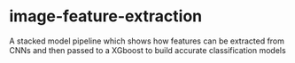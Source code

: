 # image-feature-extraction
A stacked model pipeline which shows how features can be extracted from CNNs and then passed to a XGboost to build accurate classification models
